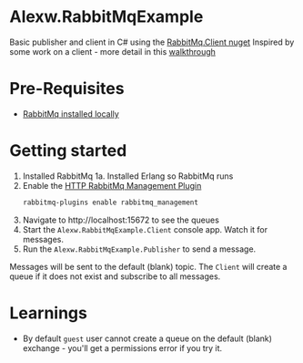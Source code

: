 # Alexw.RabbitMqExample
Basic publisher and client in C# using the [RabbitMq.Client nuget](https://www.nuget.org/packages/RabbitMQ.Client)
Inspired by some work on a client - more detail in this [walkthrough](http://alexw.co.uk/2017/08/experimenting-with-rabbitmq/)
# Pre-Requisites
* [RabbitMq installed locally](https://www.rabbitmq.com/install-windows.html)

# Getting started
1.  Installed RabbitMq
1a. Installed Erlang so RabbitMq runs
2.  Enable the [HTTP RabbitMq Management Plugin](https://www.rabbitmq.com/management.html#getting-started)
    ```powershell
	rabbitmq-plugins enable rabbitmq_management
	```
3.  Navigate to http://localhost:15672 to see the queues
4.  Start the `Alexw.RabbitMqExample.Client` console app. Watch it for messages.
5.  Run the `Alexw.RabbitMqExample.Publisher` to send a message.

Messages will be sent to the default (blank) topic. The `Client` will create a queue if it does not exist and subscribe to all messages.

# Learnings
* By default `guest` user cannot create a queue on the default (blank) exchange - you'll get a permissions error if you try it.
